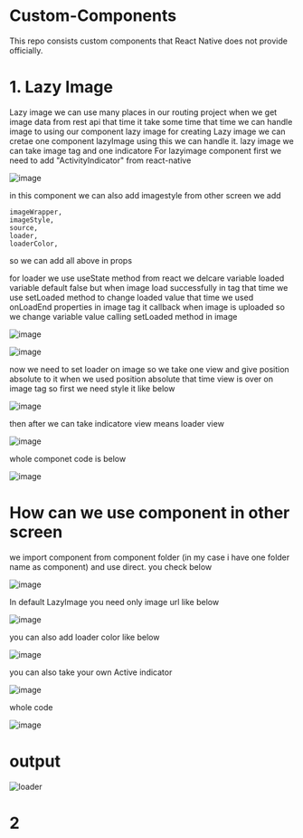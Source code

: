# Custom-Components
This repo consists custom components that React Native does not provide officially.


# 1. Lazy Image
Lazy image we can use many places in our routing project when we get image data from rest api that time it take some time that time we can handle image to using our component lazy
image
  for creating Lazy image we can cretae one component lazyImage using this we can handle it. lazy image we can take image tag and one indicatore For lazyimage component first we need to add "ActivityIndicator" from react-native
 
  
![image](https://user-images.githubusercontent.com/4476493/136534262-26d465fd-f924-47d2-a1e5-932314dc2c77.png)

 in this component we can also add imagestyle from other screen we add  
    
    imageWrapper,
    imageStyle,
    source,
    loader,
    loaderColor,

so we can add all above in props

for loader we use useState method from react we delcare variable
loaded variable default false but when image load successfully in tag that time we use setLoaded method to change loaded value that time we used onLoadEnd properties in image tag it callback when image is uploaded so we change variable value calling setLoaded method in image

![image](https://user-images.githubusercontent.com/4476493/136534951-9d4b15b0-80ea-4b53-bfd4-fbdbfb9a2dba.png)

![image](https://user-images.githubusercontent.com/4476493/136539453-1c6af3a7-6a43-44cb-8f10-ff124693653d.png)



now we need to set loader on image so we take one view and give position absolute to it when we used position absolute that time view is over on image tag so first we need style it like below

![image](https://user-images.githubusercontent.com/4476493/136539960-727362e7-7704-41b5-9416-9d58372e7aa7.png)

then after we can take indicatore view means loader view

![image](https://user-images.githubusercontent.com/4476493/136535331-280c2bf7-7b6b-420a-8cc3-9b812defb028.png)

whole componet code is below

![image](https://user-images.githubusercontent.com/4476493/136540426-0a101e87-744c-4838-92e3-e0daa614d3af.png)

# How can we use component in other screen

we import component from component folder (in my case i have one folder name as component) and use direct. you check below

![image](https://user-images.githubusercontent.com/4476493/136541631-20061f11-a1c6-46b7-ab4c-72bbb2faaaa3.png)

In default LazyImage you need only image url like below

![image](https://user-images.githubusercontent.com/4476493/136541788-fe596fb1-810d-4589-b938-9f551f5211ce.png)

you can also add loader color like below

![image](https://user-images.githubusercontent.com/4476493/136541936-efc63d92-5136-4aeb-bd5f-544d5a2b3d23.png)

you can also take your own Active indicator

![image](https://user-images.githubusercontent.com/4476493/136542325-75f8eb3b-ea98-44a4-9efb-753c6583e232.png)

whole code

![image](https://user-images.githubusercontent.com/4476493/136542866-1bb58f21-b1c7-454c-854f-ae06b36f1a04.png)


# output


![loader](https://user-images.githubusercontent.com/4476493/136544393-025be6d0-19eb-475e-b0d0-5fe71935cf04.gif)

# 2 
 

